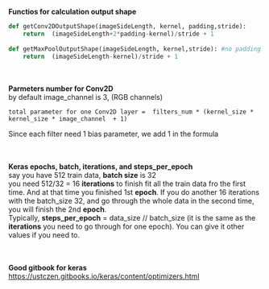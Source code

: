 
**Functios for calculation output shape**<br>
```python
def getConv2DOutputShape(imageSideLength, kernel, padding,stride):
    return  (imageSideLength+2*padding-kernel)/stride + 1
    
def getMaxPoolOutputShape(imageSideLength, kernel,stride): #no padding for maxpool
    return  (imageSideLength-kernel)/stride + 1
```


<br><br>**Parmeters number for Conv2D**<br>
by default image_channel is 3, (RGB channels) <br>
```
total parameter for one Conv2D layer =  filters_num * (kernel_size * kernel_size * image_channel  + 1)  
```
Since each filter need 1 bias parameter, we add 1 in the formula



<br><br>**Keras epochs, batch, iterations, and steps_per_epoch** <br>
say you have 512 train data, **batch size** is 32<br>
you need 512/32 = 16 **iterations** to finish fit all the train data fro the first time.
And at that time you finished 1st **epoch**. If you do another 16 iterations with the batch_size 32, and go through the whole data in the second time, you will finish the 2nd **epoch**.<br>
Typically, **steps_per_epoch** = data_size // batch_size (it is the same as the **iterations** you need to go through for one epoch). You can give it other values if you need to.


<br><br>**Good gitbook for keras**<br>
https://ustczen.gitbooks.io/keras/content/optimizers.html
